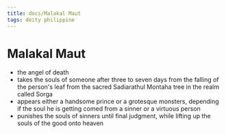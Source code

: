 ```yaml
---
title: docs/Malakal Maut
tags: deity philippine
---
```


# Malakal Maut
- the angel of death
- takes the souls of someone after three to seven days from the falling of the person's leaf from the sacred Sadiarathul Montaha tree in the realm called Sorga
- appears either a handsome prince or a grotesque monsters, depending if the soul he is getting comed from a sinner or a virtuous person
- punishes the souls of sinners until final judgment, while lifting up the souls of the good onto heaven